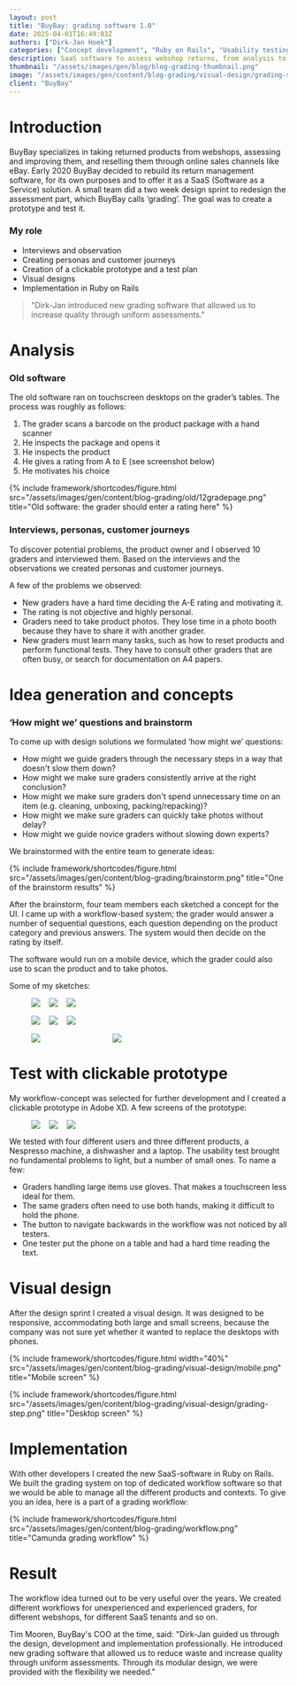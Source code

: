 ```yaml
---
layout: post
title: "BuyBay: grading software 1.0"
date: 2025-04-01T16:49:03Z
authors: ["Dirk-Jan Hoek"]
categories: ["Concept development", "Ruby on Rails", "Usability testing"]
description: SaaS software to assess webshop returns, from analysis to user tests and implementation.
thumbnail: "/assets/images/gen/blog/blog-grading-thumbnail.png"
image: "/assets/images/gen/content/blog-grading/visual-design/grading-step.png"
client: "BuyBay"
---
```

# Introduction

BuyBay specializes in taking returned products from webshops, assessing and improving them, and reselling them through online sales channels like eBay. Early 2020 BuyBay decided to rebuild its return management software, for its own purposes and to offer it as a SaaS (Software as a Service) solution. A small team did a two week design sprint to redesign the assessment part, which BuyBay calls ‘grading’. The goal was to create a prototype and test it.

### My role

- Interviews and observation
- Creating personas and customer journeys
- Creation of a clickable prototype and a test plan
- Visual designs
- Implementation in Ruby on Rails

> "Dirk-Jan introduced new grading software that allowed us to increase quality through uniform assessments."

# Analysis

### Old software

The old software ran on touchscreen desktops on the grader’s tables. The process was roughly as follows:

1. The grader scans a barcode on the product package with a hand scanner
1. He inspects the package and opens it
1. He inspects the product
1. He gives a rating from A to E (see screenshot below)
1. He motivates his choice

{% include framework/shortcodes/figure.html src="/assets/images/gen/content/blog-grading/old/12gradepage.png" title="Old software: the grader should enter a rating here" %}

### Interviews, personas, customer journeys

To discover potential problems, the product owner and I observed 10 graders and interviewed them. Based on the interviews and the observations we created personas and customer journeys.

A few of the problems we observed:
- New graders have a hard time deciding the A-E rating and motivating it.
- The rating is not objective and highly personal.
- Graders need to take product photos. They lose time in a photo booth because they have to share it with another grader.
- New graders must learn many tasks, such as how to reset products and perform functional tests. They have to consult other graders that are often busy, or search for documentation on A4 papers.

# Idea generation and concepts

### ‘How might we’ questions and brainstorm

To come up with design solutions we formulated ‘how might we’ questions:

- How might we guide graders through the necessary steps in a way that doesn't slow them down? 
- How might we make sure graders consistently arrive at the right conclusion?
- How might we make sure graders don't spend unnecessary time on an item (e.g. cleaning, unboxing, packing/repacking)?
- How might we make sure graders can quickly take photos without delay? 
- How might we guide novice graders without slowing down experts?

We brainstormed with the entire team to generate ideas:

{% include framework/shortcodes/figure.html src="/assets/images/gen/content/blog-grading/brainstorm.png" title="One of the brainstorm results" %}

After the brainstorm, four team members each sketched a concept for the UI. I came up with a workflow-based system; the grader would answer a number of sequential questions, each question depending on the product category and previous answers. The system would then decide on the rating by itself.

The software would run on a mobile device, which the grader could also use to scan the product and to take photos.

Some of my sketches:

<figure style="display: flex; flex-direction: column; gap: 1rem;">
  <div style="display: flex; gap: 1rem;">
    <span><img style="margin: 0;" src="{{ '/assets/images/gen/content/blog-grading/concept/step1.png' | relative_url }}" /></span>
    <span><img style="margin: 0;" src="{{ '/assets/images/gen/content/blog-grading/concept/step2.png' | relative_url }}" /></span>
    <span><img style="margin: 0;" src="{{ '/assets/images/gen/content/blog-grading/concept/step3.png' | relative_url }}" /></span>
  </div>
  <div style="display: flex; gap: 1rem;">
    <span><img style="margin: 0;" src="{{ '/assets/images/gen/content/blog-grading/concept/step4.png' | relative_url }}" /></span>
    <span><img style="margin: 0;" src="{{ '/assets/images/gen/content/blog-grading/concept/step5.png' | relative_url }}" /></span>
    <span><img style="margin: 0;" src="{{ '/assets/images/gen/content/blog-grading/concept/step6.png' | relative_url }}" /></span>
  </div>
  <div style="display: flex; gap: 1rem;">
    <span style="flex: 1;"><img style="margin: 0;" src="{{ '/assets/images/gen/content/blog-grading/concept/step7.png' | relative_url }}" /></span>
    <span style="flex: 1;"><img style="margin: 0;" src="{{ '/assets/images/gen/content/blog-grading/concept/step8.png' | relative_url }}" /></span>
    <span style="flex: 1;"></span>
  </div>
</figure>

# Test with clickable prototype

My workflow-concept was selected for further development and I created a clickable prototype in Adobe XD. A few screens of the prototype:

<figure style="display: flex; gap: 1rem;">
  <span><img src="{{ '/assets/images/gen/content/blog-grading/prototype/step1.png' | relative_url }}" /></span>
  <span><img src="{{ '/assets/images/gen/content/blog-grading/prototype/step2.png' | relative_url }}" /></span>
  <span><img src="{{ '/assets/images/gen/content/blog-grading/prototype/step3.png' | relative_url }}" /></span>
</figure>

We tested with four different users and three different products, a Nespresso machine, a dishwasher and a laptop. The usability test brought no fundamental problems to light, but a number of small ones. To name a few:

- Graders handling large items use gloves. That makes a touchscreen less ideal for them.
- The same graders often need to use both hands, making it difficult to hold the phone.
- The button to navigate backwards in the workflow was not noticed by all testers.
- One tester put the phone on a table and had a hard time reading the text.

# Visual design
After the design sprint I created a visual design. It was designed to be responsive, accommodating both large and small screens, because the company was not sure yet whether it wanted to replace the desktops with phones.


{% include framework/shortcodes/figure.html width="40%" src="/assets/images/gen/content/blog-grading/visual-design/mobile.png" title="Mobile screen" %}

{% include framework/shortcodes/figure.html src="/assets/images/gen/content/blog-grading/visual-design/grading-step.png" title="Desktop screen" %}

# Implementation
With other developers I created the new SaaS-software in Ruby on Rails. We built the grading system on top of dedicated workflow software so that we would be able to manage all the different products and contexts. To give you an idea, here is a part of a grading workflow:

{% include framework/shortcodes/figure.html src="/assets/images/gen/content/blog-grading/workflow.png" title="Camunda grading workflow" %}

# Result

The workflow idea turned out to be very useful over the years. We created different workflows for unexperienced and experienced graders, for different webshops, for different SaaS tenants and so on.

Tim Mooren, BuyBay's COO at the time, said: "Dirk-Jan guided us through the design, development and implementation professionally. He introduced new grading software that allowed us to reduce waste and increase quality through uniform assessments. Through its modular design, we were provided with the flexibility we needed."

